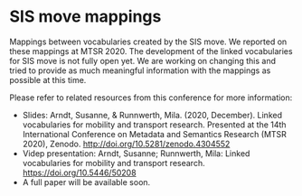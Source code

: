 # SIS move mappings
Mappings between vocabularies created by the SIS move.
We reported on these mappings at MTSR 2020.
The development of the linked vocabularies for SIS move is not fully open yet. We are working on changing this and tried to provide as much meaningful information with the mappings as possible at this time.

Please refer to related resources from this conference for more information:
- Slides: Arndt, Susanne, & Runnwerth, Mila. (2020, December). Linked vocabularies for mobility and transport research. Presented at the 14th International Conference on Metadata and Semantics Research (MTSR 2020), Zenodo. http://doi.org/10.5281/zenodo.4304552
- Videp presentation: Arndt, Susanne; Runnwerth, Mila: Linked vocabularies for mobility and transport research. https://doi.org/10.5446/50208
- A full paper will be available soon.